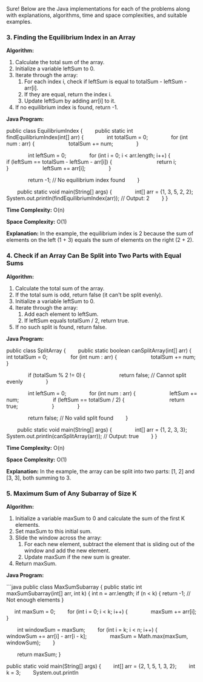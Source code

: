 Sure! Below are the Java implementations for each of the problems along with explanations, algorithms, time and space complexities, and suitable examples.
### **3. Finding the Equilibrium Index in an Array**
**Algorithm:**

1. Calculate the total sum of the array.
1. Initialize a variable leftSum to 0.
1. Iterate through the array:
   1. For each index i, check if leftSum is equal to totalSum - leftSum - arr[i].
   1. If they are equal, return the index i.
   1. Update leftSum by adding arr[i] to it.
1. If no equilibrium index is found, return -1.

**Java Program:**

public class EquilibriumIndex {
`    `public static int findEquilibriumIndex(int[] arr) {
`        `int totalSum = 0;
`        `for (int num : arr) {
`            `totalSum += num;
`        `}

`        `int leftSum = 0;
`        `for (int i = 0; i < arr.length; i++) {
`            `if (leftSum == totalSum - leftSum - arr[i]) {
`                `return i;
`            `}
`            `leftSum += arr[i];
`        `}

`        `return -1; // No equilibrium index found
`    `}

`    `public static void main(String[] args) {
`        `int[] arr = {1, 3, 5, 2, 2};
`        `System.out.println(findEquilibriumIndex(arr)); // Output: 2
`    `}
}


**Time Complexity:** O(n)

**Space Complexity:** O(1) 

**Explanation:** In the example, the equilibrium index is 2 because the sum of elements on the left (1 + 3) equals the sum of elements on the right (2 + 2).

### **4. Check if an Array Can Be Split into Two Parts with Equal Sums**
**Algorithm:**

1. Calculate the total sum of the array.
1. If the total sum is odd, return false (it can't be split evenly).
1. Initialize a variable leftSum to 0.
1. Iterate through the array:
   1. Add each element to leftSum.
   1. If leftSum equals totalSum / 2, return true.
1. If no such split is found, return false.

**Java Program:**

public class SplitArray {
`    `public static boolean canSplitArray(int[] arr) {
`        `int totalSum = 0;
`        `for (int num : arr) {
`            `totalSum += num;
`        `}

`        `if (totalSum % 2 != 0) {
`            `return false; // Cannot split evenly
`        `}

`        `int leftSum = 0;
`        `for (int num : arr) {
`            `leftSum += num;
`            `if (leftSum == totalSum / 2) {
`                `return true;
`            `}
`        `}

`        `return false; // No valid split found
`    `}

`    `public static void main(String[] args) {
`        `int[] arr = {1, 2, 3, 3};
`        `System.out.println(canSplitArray(arr)); // Output: true
`    `}
}


**Time Complexity:** O(n)

**Space Complexity:** O(1) 

**Explanation:** In the example, the array can be split into two parts: [1, 2] and [3, 3], both summing to 3.

### **5. Maximum Sum of Any Subarray of Size K**
**Algorithm:**

1. Initialize a variable maxSum to 0 and calculate the sum of the first K elements.
1. Set maxSum to this initial sum.
1. Slide the window across the array:
   1. For each new element, subtract the element that is sliding out of the window and add the new element.
   1. Update maxSum if the new sum is greater.
1. Return maxSum.

**Java Program:**

\```java public class MaxSumSubarray { public static int maxSumSubarray(int[] arr, int k) { int n = arr.length; if (n < k) { return -1; // Not enough elements }

`   `int maxSum = 0;
`    `for (int i = 0; i < k; i++) {
`        `maxSum += arr[i];
`    `}

`    `int windowSum = maxSum;
`    `for (int i = k; i < n; i++) {
`        `windowSum += arr[i] - arr[i - k];
`        `maxSum = Math.max(maxSum, windowSum);
`    `}

`    `return maxSum;
}

public static void main(String[] args) {
`    `int[] arr = {2, 1, 5, 1, 3, 2};
`    `int k = 3;
`    `System.out.println


